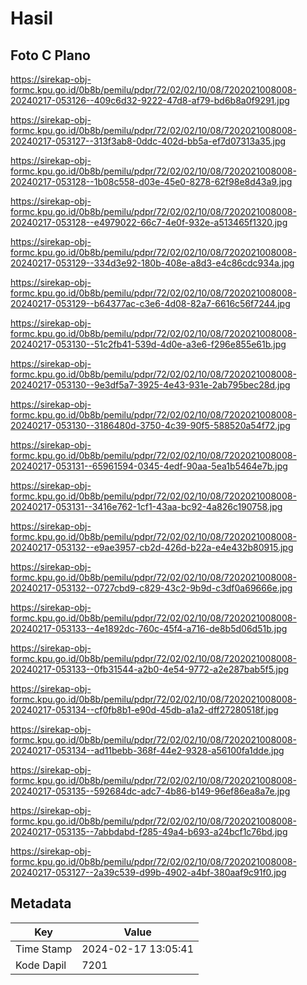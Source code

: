 # Hasil

## Foto C Plano

https://sirekap-obj-formc.kpu.go.id/0b8b/pemilu/pdpr/72/02/02/10/08/7202021008008-20240217-053126--409c6d32-9222-47d8-af79-bd6b8a0f9291.jpg

https://sirekap-obj-formc.kpu.go.id/0b8b/pemilu/pdpr/72/02/02/10/08/7202021008008-20240217-053127--313f3ab8-0ddc-402d-bb5a-ef7d07313a35.jpg

https://sirekap-obj-formc.kpu.go.id/0b8b/pemilu/pdpr/72/02/02/10/08/7202021008008-20240217-053128--1b08c558-d03e-45e0-8278-62f98e8d43a9.jpg

https://sirekap-obj-formc.kpu.go.id/0b8b/pemilu/pdpr/72/02/02/10/08/7202021008008-20240217-053128--e4979022-66c7-4e0f-932e-a513465f1320.jpg

https://sirekap-obj-formc.kpu.go.id/0b8b/pemilu/pdpr/72/02/02/10/08/7202021008008-20240217-053129--334d3e92-180b-408e-a8d3-e4c86cdc934a.jpg

https://sirekap-obj-formc.kpu.go.id/0b8b/pemilu/pdpr/72/02/02/10/08/7202021008008-20240217-053129--b64377ac-c3e6-4d08-82a7-6616c56f7244.jpg

https://sirekap-obj-formc.kpu.go.id/0b8b/pemilu/pdpr/72/02/02/10/08/7202021008008-20240217-053130--51c2fb41-539d-4d0e-a3e6-f296e855e61b.jpg

https://sirekap-obj-formc.kpu.go.id/0b8b/pemilu/pdpr/72/02/02/10/08/7202021008008-20240217-053130--9e3df5a7-3925-4e43-931e-2ab795bec28d.jpg

https://sirekap-obj-formc.kpu.go.id/0b8b/pemilu/pdpr/72/02/02/10/08/7202021008008-20240217-053130--3186480d-3750-4c39-90f5-588520a54f72.jpg

https://sirekap-obj-formc.kpu.go.id/0b8b/pemilu/pdpr/72/02/02/10/08/7202021008008-20240217-053131--65961594-0345-4edf-90aa-5ea1b5464e7b.jpg

https://sirekap-obj-formc.kpu.go.id/0b8b/pemilu/pdpr/72/02/02/10/08/7202021008008-20240217-053131--3416e762-1cf1-43aa-bc92-4a826c190758.jpg

https://sirekap-obj-formc.kpu.go.id/0b8b/pemilu/pdpr/72/02/02/10/08/7202021008008-20240217-053132--e9ae3957-cb2d-426d-b22a-e4e432b80915.jpg

https://sirekap-obj-formc.kpu.go.id/0b8b/pemilu/pdpr/72/02/02/10/08/7202021008008-20240217-053132--0727cbd9-c829-43c2-9b9d-c3df0a69666e.jpg

https://sirekap-obj-formc.kpu.go.id/0b8b/pemilu/pdpr/72/02/02/10/08/7202021008008-20240217-053133--4e1892dc-760c-45f4-a716-de8b5d06d51b.jpg

https://sirekap-obj-formc.kpu.go.id/0b8b/pemilu/pdpr/72/02/02/10/08/7202021008008-20240217-053133--0fb31544-a2b0-4e54-9772-a2e287bab5f5.jpg

https://sirekap-obj-formc.kpu.go.id/0b8b/pemilu/pdpr/72/02/02/10/08/7202021008008-20240217-053134--cf0fb8b1-e90d-45db-a1a2-dff27280518f.jpg

https://sirekap-obj-formc.kpu.go.id/0b8b/pemilu/pdpr/72/02/02/10/08/7202021008008-20240217-053134--ad11bebb-368f-44e2-9328-a56100fa1dde.jpg

https://sirekap-obj-formc.kpu.go.id/0b8b/pemilu/pdpr/72/02/02/10/08/7202021008008-20240217-053135--592684dc-adc7-4b86-b149-96ef86ea8a7e.jpg

https://sirekap-obj-formc.kpu.go.id/0b8b/pemilu/pdpr/72/02/02/10/08/7202021008008-20240217-053135--7abbdabd-f285-49a4-b693-a24bcf1c76bd.jpg

https://sirekap-obj-formc.kpu.go.id/0b8b/pemilu/pdpr/72/02/02/10/08/7202021008008-20240217-053127--2a39c539-d99b-4902-a4bf-380aaf9c91f0.jpg


## Metadata

| Key        | Value               |
| ---------- | ------------------- |
| Time Stamp | 2024-02-17 13:05:41 |
| Kode Dapil | 7201                |



